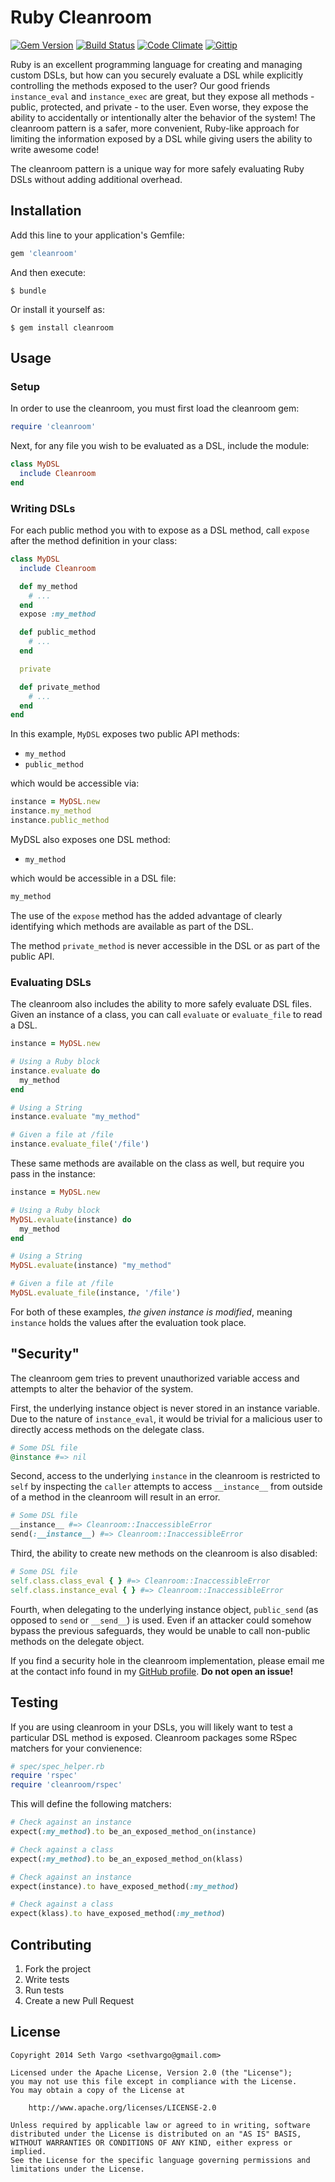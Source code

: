 Ruby Cleanroom
==============
[![Gem Version](http://img.shields.io/gem/v/cleanroom.svg)][gem]
[![Build Status](http://img.shields.io/travis/sethvargo/cleanroom.svg)][travis]
[![Code Climate](http://img.shields.io/codeclimate/github/sethvargo/cleanroom.svg)][codeclimate]
[![Gittip](http://img.shields.io/gittip/sethvargo.svg)][gittip]

[gem]: https://rubygems.org/gems/cleanroom
[travis]: http://travis-ci.org/sethvargo/cleanroom
[codeclimate]: https://codeclimate.com/github/sethvargo/cleanroom
[gittip]: https://www.gittip.com/sethvargo

Ruby is an excellent programming language for creating and managing custom DSLs, but how can you securely evaluate a DSL while explicitly controlling the methods exposed to the user? Our good friends `instance_eval` and `instance_exec` are great, but they expose all methods - public, protected, and private - to the user. Even worse, they expose the ability to accidentally or intentionally alter the behavior of the system! The cleanroom pattern is a safer, more convenient, Ruby-like approach for limiting the information exposed by a DSL while giving users the ability to write awesome code!

The cleanroom pattern is a unique way for more safely evaluating Ruby DSLs without adding additional overhead.


Installation
------------

Add this line to your application's Gemfile:

```ruby
gem 'cleanroom'
```

And then execute:

    $ bundle

Or install it yourself as:

    $ gem install cleanroom


Usage
-----

### Setup
In order to use the cleanroom, you must first load the cleanroom gem:

```ruby
require 'cleanroom'
```

Next, for any file you wish to be evaluated as a DSL, include the module:

```ruby
class MyDSL
  include Cleanroom
end
```

### Writing DSLs
For each public method you with to expose as a DSL method, call `expose` after the method definition in your class:

```ruby
class MyDSL
  include Cleanroom

  def my_method
    # ...
  end
  expose :my_method

  def public_method
    # ...
  end

  private

  def private_method
    # ...
  end
end
```

In this example, `MyDSL` exposes two public API methods:

- `my_method`
- `public_method`

which would be accessible via:

```ruby
instance = MyDSL.new
instance.my_method
instance.public_method
```

MyDSL also exposes one DSL method:

- `my_method`

which would be accessible in a DSL file:

```ruby
my_method
```

The use of the `expose` method has the added advantage of clearly identifying which methods are available as part of the DSL.

The method `private_method` is never accessible in the DSL or as part of the public API.

### Evaluating DSLs
The cleanroom also includes the ability to more safely evaluate DSL files. Given an instance of a class, you can call `evaluate` or `evaluate_file` to read a DSL.

```ruby
instance = MyDSL.new

# Using a Ruby block
instance.evaluate do
  my_method
end

# Using a String
instance.evaluate "my_method"

# Given a file at /file
instance.evaluate_file('/file')
```

These same methods are available on the class as well, but require you pass in the instance:

```ruby
instance = MyDSL.new

# Using a Ruby block
MyDSL.evaluate(instance) do
  my_method
end

# Using a String
MyDSL.evaluate(instance) "my_method"

# Given a file at /file
MyDSL.evaluate_file(instance, '/file')
```

For both of these examples, _the given instance is modified_, meaning `instance` holds the values after the evaluation took place.


"Security"
----------
The cleanroom gem tries to prevent unauthorized variable access and attempts to alter the behavior of the system.

First, the underlying instance object is never stored in an instance variable. Due to the nature of `instance_eval`, it would be trivial for a malicious user to directly access methods on the delegate class.

```ruby
# Some DSL file
@instance #=> nil
```

Second, access to the underlying `instance` in the cleanroom is restricted to `self` by inspecting the `caller` attempts to access `__instance__` from outside of a method in the cleanroom will result in an error.

```ruby
# Some DSL file
__instance__ #=> Cleanroom::InaccessibleError
send(:__instance__) #=> Cleanroom::InaccessibleError
```

Third, the ability to create new methods on the cleanroom is also disabled:

```ruby
# Some DSL file
self.class.class_eval { } #=> Cleanroom::InaccessibleError
self.class.instance_eval { } #=> Cleanroom::InaccessibleError
```

Fourth, when delegating to the underlying instance object, `public_send` (as opposed to `send` or `__send__`) is used. Even if an attacker could somehow bypass the previous safeguards, they would be unable to call non-public methods on the delegate object.

If you find a security hole in the cleanroom implementation, please email me at the contact info found in my [GitHub profile](https://github.com/sethvargo). **Do not open an issue!**


Testing
-------
If you are using cleanroom in your DSLs, you will likely want to test a particular DSL method is exposed. Cleanroom packages some RSpec matchers for your convienence:

```ruby
# spec/spec_helper.rb
require 'rspec'
require 'cleanroom/rspec'
```

This will define the following matchers:

```ruby
# Check against an instance
expect(:my_method).to be_an_exposed_method_on(instance)

# Check against a class
expect(:my_method).to be_an_exposed_method_on(klass)

# Check against an instance
expect(instance).to have_exposed_method(:my_method)

# Check against a class
expect(klass).to have_exposed_method(:my_method)
```


Contributing
------------
1. Fork the project
1. Write tests
1. Run tests
1. Create a new Pull Request


License
-------
```text
Copyright 2014 Seth Vargo <sethvargo@gmail.com>

Licensed under the Apache License, Version 2.0 (the "License");
you may not use this file except in compliance with the License.
You may obtain a copy of the License at

    http://www.apache.org/licenses/LICENSE-2.0

Unless required by applicable law or agreed to in writing, software
distributed under the License is distributed on an "AS IS" BASIS,
WITHOUT WARRANTIES OR CONDITIONS OF ANY KIND, either express or implied.
See the License for the specific language governing permissions and
limitations under the License.
```

